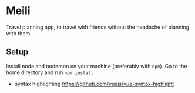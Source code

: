 # Meili
Travel planning app, to travel with friends without the headache of planning with them.

## Setup
Install node and nodemon on your machine (preferably with `npm`).
Go to the home directory and run `npm install`
- syntax highlighting https://github.com/vuejs/vue-syntax-highlight
